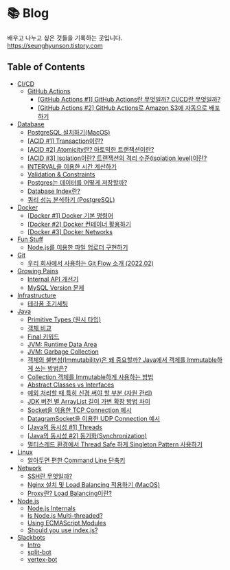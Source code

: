 # 📚 Blog

배우고 나누고 싶은 것들을 기록하는 곳입니다.  
https://seunghyunson.tistory.com

## Table of Contents

- [CI/CD](cicd)
  - [GitHub Actions](cicd/github-actions)
    - [[GitHub Actions #1] GitHub Actions란 무엇일까? CI/CD란 무엇일까?](cicd/github-actions/intro)
    - [[GitHub Actions #2] GitHub Actions로 Amazon S3에 자동으로 배포하기](cicd/github-actions/react-s3)
- [Database](database)
  - [PostgreSQL 설치하기(MacOS)](<database/installation(postgres)>)
  - [[ACID #1] Transaction이란?](database/acid/transaction)
  - [[ACID #2] Atomicity란? 아토믹한 트랜잭션이란?](database/acid/atomicity)
  - [[ACID #3] Isolation이란? 트랜잭션의 격리 수준(isolation level)이란?](database/acid/isolation)
  - [INTERVAL을 이용한 시간 계산하기](database/interval)
  - [Validation & Constraints](database/validation-and-constraints)
  - [Postgres는 데이터를 어떻게 저장할까?](database/how-postgres-stores-data)
  - [Database Index란?](database/index)
  - [쿼리 성능 분석하기 (PostgreSQL)](<database/analyzing-query-performance(postgres)>)
- [Docker](docker)
  - [[Docker #1] Docker 기본 명령어](docker/basic-commands)
  - [[Docker #2] Docker 컨테이너 활용하기](docker/inside-containers)
  - [[Docker #3] Docker Networks](docker/docker-networks)
- [Fun Stuff](fun-stuff)
  - [Node.js를 이용한 파일 업로더 구현하기](fun-stuff/file-uploader-vanilla-node)
- [Git](git)
  - [우리 회사에서 사용하는 Git Flow 소개 (2022.02)](<git/git-flow(gracefulrain)>)
- [Growing Pains](growing-pains)
  - [Internal API 개선기](growing-pains/internal-api-개선기)
  - [MySQL Version 문제](growing-pains/mysql-version-문제)
- [Infrastructure](infrastructure)
  - [테라폼 초기세팅](infrastructure/terraform-initial-settings)
- [Java](java)
  - [Primitive Types (원시 타입)](java/primitive-types)
  - [객체 비교](java/comparing-objects)
  - [Final 키워드](java/final-keyword)
  - [JVM: Runtime Data Area](java/jvm-runtime-data-area)
  - [JVM: Garbage Collection](java/jvm-garbage-collection)
  - [객체의 불변성(Immutability)은 왜 중요할까? Java에서 객체를 Immutable하게 쓰는 방법은?](java/immutable-classes)
  - [Collection 객체를 Immutable하게 사용하는 방법](java/immutable-collections)
  - [Abstract Classes vs Interfaces](java/abstract-classes-vs-interfaces)
  - [예외 처리할 때 특히 신경 써야 할 부분 (자원 관리)](java/exception-handling)
  - [JDK 버전 별 ArrayList 길이 가변 확장 방법 차이](java/arraylist-implementation-differences)
  - [Socket을 이용한 TCP Connection 예시](java/tcp)
  - [DatagramSocket을 이용한 UDP Connection 예시](java/udp)
  - [[Java의 동시성 #1] Threads](java/concurrency-in-java-threads-intro)
  - [[Java의 동시성 #2] 동기화(Synchronization)](java/concurrency-in-java-synchronization)
  - [멀티스레드 환경에서 Thread Safe 하게 Singleton Pattern 사용하기](java/singleton-pattern-in-multi-threaded-environment)
- [Linux](linux)
  - [알아두면 편한 Command Line 단축키](linux/command-line)
- [Network](network)
  - [SSH란 무엇일까?](network/ssh)
  - [Nginx 설치 및 Load Balancing 적용하기 (MacOS)](network/nginx-as-a-load-balancer)
  - [Proxy란? Load Balancing이란?](network/proxies-and-load-balancing)
- [Node.js](node.js)
  - [Node.js Internals](node.js/nodejs-internals)
  - [Is Node.js Multi-threaded?](node.js/is-nodejs-multi-threaded)
  - [Using ECMAScript Modules](node.js/using-ecmascript-modules)
  - [Should you use index.js?](node.js/should-you-use-indexjs)
- [Slackbots](slackbots)
  - [Intro](slackbots/intro)
  - [split-bot](slackbots/split-bot)
  - [vertex-bot](slackbots/vertex-bot)
